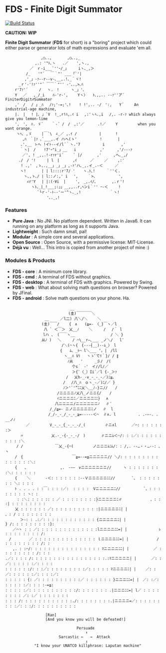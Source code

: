 # FDS - Finite Digit Summator

[![Build Status](https://travis-ci.org/szszss/FDS.svg?branch=master)](https://travis-ci.org/szszss/FDS)

**CAUTION: WIP**

**Finite Digit Summator** (**FDS** for short) is a "boring" project which could either parse or generator lots of math expressions and evaluate 'em all.

```
　　　　　　　　　 ,○､.,　　 　 ,○､.,_
　　　　　　　　,.: '"ﾄ､ヽ   .／ 　 ',ヽ.,
　　　　　　 ／　ｒ-i___`''ｰ/_」 　　iヽ､_,＞
　　　　 　/_　　'"´　 ￣｀"' ___「`'|
　　 　　 ,'_」-ｧ‐-r‐-v-､__,.!､_｀ヾ!
　　　 _ｒ'-'!ｧ''"´ ￣￣｀"'' -'､.,>､ﾊ
　　 r'7ｧ'´　　　/　 ヽ.　!　　  ヽ_」'､
　 　Y　 ／   ,_/_i　  ﾊ-'r-',　 　Yヽ〉　　ﾄ､,,.. -‐ｧ''ア´      Finite♂Digit♂Summator
　 　,'　/　 / 」_ﾊ　 /ｧ;'‐=;'､! 　 ! !',.. -/　':,　　Y´　   An industrial-age machine,
　　 |.　| 　! |､ 」`V  !_,r!ﾊ,.ｲ i　 ,:'ヽﾍ.,i 　/,. -r‐ｧ which always give you lemon-lime
　　 ',　',　ﾊ. ゞ` 　 ｀-´ /　/　,:'／ 　　　.!／　　 Y         when you want orange.
　　　ヽﾍ､ ,ゞ　 　|￣`\　∠_／ ,.ｲ /　    　　 | 　 　 !
　　　　 ,ﾊ　｀|ｧ ､`___,.イ ハへ(ゝ'　　　　  　! 　　　 |
　　　  ､',__ ゝへ !イﾄ-‐イ/l´｀ヽ.'7　 　  　  i　 　   ,'
　　　　｀ヽ|　/  　!7'ｰ"i_」__   i　         ,' 　   ,'/--‐ｧ
　　　　 ／', ! _,,.!-rｧr'i´　　 ` |/　     ,' 　　 ,へ､_,/
　　　 ./　/ '!　　　| l　|　　　 ,ｲ      ／　   ／　　 ,:'
　　 　 ! .,'　,ゝ､.,__」_」_」,‐ｧ'ハ､_,.イ_.-＜　　  ／
　　　　ヽ! 　 　　| | l::::r'7/ ' 　 ヽ.ﾄ､!　　　｀''く.
　　　　　ヽ､,ゝ､/ | l::ノ:,' i　 ',　　 ｀>､　　　　 　 ',
　　 　 　 ∠r'Y　 | |:(･∀i  |　　 ',　_,.ｲ/､ 　　　 ,.ｒ'!
　　　　　　　ヽﾄ､_|_!___;:」」__,,..r,ﾍンi｀'' ｰ-＜　   !
　　　　　　　　 `└ｒ-'-ﾄ--'ー'^ヽ､_,!　　　　　  　 ｀ヽ!
　　　　　　　　 　　 '､._,!
```

### Features
 
- **Pure Java** : No JNI. No platform dependent. Written in Java6. It can running on any platform as long as it supports Java.
- **Lightweight** : Such damn small, pal!
- **Modular** : A simple core and several applications. 
- **Open Source** : Open Source, with a permissive license: MIT-License.
- **Déjà vu** : Well... This intro is copied from another project of mine :)

### Modules & Products

- **FDS - core** : A minimum core library.
- **FDS - cmd** : A terminal of FDS without graphics.
- **FDS - desktop** : A terminal of FDS with graphics. Powered by Swing.
- **FDS - web** : What about solving math questions on browser? Powered by JFinal.
- **FDS - android** : Solve math questions on your phone. Ha.

```
　　　　　　　　　　　　　　 　   __
　　　　　　　　　 　 　 　 　 　(圭)￣￣￣￣＼
　　　　 　 　 　   __　　　／l二) 八＼/＼　 　＼
　　　　　　　　   (圭)￣￣/　　 {　∧　　(≧=-　〈_}￣ヽ／l
　　　　　　　　    八 ` ＜￣＞　乂__ﾉ　　 ＼　　　/　 /｀ l
　　 　 　 　 　   lハ 、 (￣￣ヽ__　　　　　　　　　 / ＼ }
　　　　　　　   　从ﾉ )　 ＼     / ⌒\__r―､___ _ノ＼/   l¨
　　　　　　　　　　　　　　  /＼(⌒ヽ{　{---┤__)--ﾑ_〉 l  
　　　　　　　　　　　 　 　 {　　ﾑ、_ﾄ⌒ l＼___ ‘，|　/ll
　　　　 　 　 　 　 　 　 　 ヽ__ﾊ Vﾘ   丶ゝﾞてﾘ｀}/ / ∥
　　　　　　　　　　　　　 　 　 ﾉ从　　'　　  _彡/　/(
　　　　　　　　　　　　　　　　　　个s｀ ‐'　イ//l/／
　　　 　 　 　 　 　 　 　 　 　 ＞{¨〈_〕Ii´／l {-_＞ｧ
　　　　　　　　　　　 　 　 　 /　 乂h-_-∨_-_-_-／)ﾆ≧、
　　　　　　　　　　　　　　　 /　 /八_ﾊ　ｏヽ_-／)ﾆ/／ }
　 　 　 　 　 　 　 　   　 ﾉ＞'`'”ﾆﾆ乂＼__ﾉ-}ニ//　　/
　　　　　　　　　　　　　　/ニニニニﾉ乂八_ノニニ{/ 　 /
　　　　　　　 　 　 　 　 ｲニニニニﾆ／ニニニニﾆﾆ}　 ∧
　　　　　　　　 　 　 　 八ニニニニ/ニニニニニニﾉ　 ∥ ﾞ
　　　　　　　　　　　　/_/≧=- ニノニニニニニﾆノ 　∥  l
　　　　　　　　　　　 /_/-_-_/_-_-_≧=-----＜⌒  ∥∧. l　　　　　　. .-―-. . __ノﾉ
　　　　　 ／　 　 　  V_-_-_{_-_-_-/_(　　 　　 ∥ニ∧l　　　　／⌒: : : : : : :＞
　　　　〃　　　 　 　  乂.-_-{-_-_-/　)　　 　 ∥ニニﾑ＜⌒/: : :／: : : : : : : : : :＼
　　　/ /　　　　　　　　 ￣乂_-{⌒(　　　 　 ノニニニﾑﾆﾑ/: : /,. -‐…・・…‐-: 、丶
　　 /　{　　　　　　　　　　　 　 ￣≧=--=≦ニニニニニ// ＼/: : : : : : : : : : : : : : :＼:
　　 {　　、 　 　 　 　 　 ,.　-――　∨ニニニニニニニ//　 　 ヽ : : : : : : : :＼: : : : : :
　　 {　　 ＼　　　　-＜: : : : : : :-‐Ｖニニニニニﾆﾆ// 　 　  `、 : : : : : : : ＼: : : :
　　 ﾄ . . . . : :￣: : : :／:  : : : :  Vニニニニニﾆ//　　　　　  `、: : : : : : : : 丶: :
　 　 : :＼: : : : :: : ／ : : : : : : : :}ニニニニニﾆ∥　　　　　　 　、: : :| : : : : : : : :
　　 乂 : : : : : : ／: : : : : : : : : : :|ニニニニニﾆ| |　 　 　 　 　 、: / : : : : : : : :
　　　　＞‐: : .:／: : : : : : : : : : : : {ニニニニニﾆ| |　 　 　 　 　   } /: : : : : : : : :}:
　　／⌒丶 : : ／: : : : : : : : : : : : : :lニニニニﾆﾆ=| |　 　 　 　  　 ﾚ : : : : : : : : /:
　/ 　 　 　／ : : : : : : : : : : : : : : ｌニニニニﾆﾆ=| |　　　　　　 　/ : : : : : : : : /: :
　　,. : :⌒/: : : : : : : : : : : : : : : : ﾏニニニニﾆﾆ| |　　　　　　 ／ : : : : : : : : /: : :
.／: : : : /: : : : : : : : : : : : : : : : :.:ﾏニニニニニ| |　　　　／: : ／: : : : : :／: : : :
: : : : : :/: : :／: : : : : : : : :／: : : : : ﾏニニニニﾆ| |　　 ／: : ／: : : : : :／: : : :／:
: : : : : {: ／: : : : : : : : : :／ : : : : : : }ニニニﾆﾆ=| |　／: :／: : : : : :／: : : :-=≦:
: : : : :／: : : : : : : : : : :/: : : : : : : .|ニニニﾆﾆ=| l／ : : : : : : : : ／: :／ : : : : : : :
: : : /: : : : : : : : : : : :./: : : : : : : :.|ニニニニ=／: : : : : : : : :／: : :/: : : : : : : : : :

                  [Ran]
                  [And you know you will be defeated!]
                  
                                Persuade
                                    ↑
                        Sarcastic ←   →  Attack
                                    ↓
             "I know your UNATCO killphrase: Laputan machine"
```
